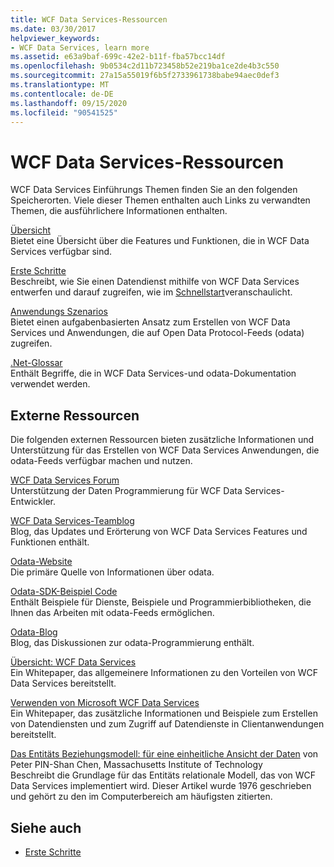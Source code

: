 ```yaml
---
title: WCF Data Services-Ressourcen
ms.date: 03/30/2017
helpviewer_keywords:
- WCF Data Services, learn more
ms.assetid: e63a9baf-699c-42e2-b11f-fba57bcc14df
ms.openlocfilehash: 9b0534c2d11b723458b52e219ba1ce2de4b3c550
ms.sourcegitcommit: 27a15a55019f6b5f2733961738babe94aec0def3
ms.translationtype: MT
ms.contentlocale: de-DE
ms.lasthandoff: 09/15/2020
ms.locfileid: "90541525"
---
```

# <a name="wcf-data-services-resources"></a>WCF Data Services-Ressourcen
WCF Data Services Einführungs Themen finden Sie an den folgenden Speicherorten. Viele dieser Themen enthalten auch Links zu verwandten Themen, die ausführlichere Informationen enthalten.  
  
 [Übersicht](wcf-data-services-overview.md)  
 Bietet eine Übersicht über die Features und Funktionen, die in WCF Data Services verfügbar sind.  
  
 [Erste Schritte](../adonet/ef/getting-started.md)  
 Beschreibt, wie Sie einen Datendienst mithilfe von WCF Data Services entwerfen und darauf zugreifen, wie im [Schnellstart](quickstart-wcf-data-services.md)veranschaulicht.  
  
 [Anwendungs Szenarios](application-scenarios-wcf-data-services.md)  
 Bietet einen aufgabenbasierten Ansatz zum Erstellen von WCF Data Services und Anwendungen, die auf Open Data Protocol-Feeds (odata) zugreifen.  
  
 [.Net-Glossar](../../../standard/glossary.md)  
 Enthält Begriffe, die in WCF Data Services-und odata-Dokumentation verwendet werden.  
  
## <a name="external-resources"></a>Externe Ressourcen  
 Die folgenden externen Ressourcen bieten zusätzliche Informationen und Unterstützung für das Erstellen von WCF Data Services Anwendungen, die odata-Feeds verfügbar machen und nutzen.  
  
 [WCF Data Services Forum](https://social.msdn.microsoft.com/Forums/en-US/home?forum=adodotnetdataservices)  
 Unterstützung der Daten Programmierung für WCF Data Services-Entwickler.  
  
 [WCF Data Services-Teamblog](/archive/blogs/astoriateam/)  
 Blog, das Updates und Erörterung von WCF Data Services Features und Funktionen enthält.  
  
 [Odata-Website](https://www.odata.org/)  
 Die primäre Quelle von Informationen über odata.  
  
 [Odata-SDK-Beispiel Code](https://www.odata.org/ecosystem/#sdk)  
 Enthält Beispiele für Dienste, Beispiele und Programmierbibliotheken, die Ihnen das Arbeiten mit odata-Feeds ermöglichen.  
  
 [Odata-Blog](https://www.odata.org/blog/)  
 Blog, das Diskussionen zur odata-Programmierung enthält.  
  
 [Übersicht: WCF Data Services](/previous-versions/visualstudio/visual-studio-2008/cc956153(v=msdn.10))  
 Ein Whitepaper, das allgemeinere Informationen zu den Vorteilen von WCF Data Services bereitstellt.  
  
 [Verwenden von Microsoft WCF Data Services](/previous-versions/visualstudio/visual-studio-2008/cc907912(v=msdn.10))  
 Ein Whitepaper, das zusätzliche Informationen und Beispiele zum Erstellen von Datendiensten und zum Zugriff auf Datendienste in Clientanwendungen bereitstellt.  
  
 [Das Entitäts Beziehungsmodell: für eine einheitliche Ansicht der Daten](https://dl.acm.org/doi/10.1145/320434.320440) von Peter PIN-Shan Chen, Massachusetts Institute of Technology  
 Beschreibt die Grundlage für das Entitäts relationale Modell, das von WCF Data Services implementiert wird. Dieser Artikel wurde 1976 geschrieben und gehört zu den im Computerbereich am häufigsten zitierten.  
  
## <a name="see-also"></a>Siehe auch

- [Erste Schritte](getting-started-with-wcf-data-services.md)
